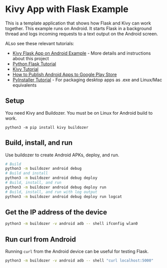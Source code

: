 # Kivy App with Flask Example

This is a template application that shows how Flask and Kivy
can work together. This example runs on Android.
It starts Flask in a background thread and logs
incoming requests to a text output on the Android screen.

ALso see these relevant tutorials:

- [Kivy Flask App on Android Example]() - More details and instructions about this project
- [Python Flask Tutorial]()
- [Kivy Tutorial]()
- [How to Publish Android Apps to Google Play Store](https://www.devdungeon.com/content/how-publish-android-apps-google-play-store)
- [PyInstaller Tutorial]() - For packaging desktop apps as .exe and Linux/Mac equivalents

## Setup

You need Kivy and Buildozer. You must be on Linux for Android build to work.

```
python3 -m pip install kivy buildozer
```

## Build, install, and run

Use buildozer to create Android APKs, deploy, and run.

```bash
# Build
python3 -m buildozer android debug
# Build and install
python3 -m buildozer android debug deploy
# Build, install, and run
python3 -m buildozer android debug deploy run
# Build, install, and run with log output
python3 -m buildozer android debug deploy run logcat
```

## Get the IP address of the device

```bash
python3 -m buildozer -v android adb -- shell ifconfig wlan0
```

## Run curl from Android

Running `curl` from the Android device can be useful for testing Flask.

```bash
python3 -m buildozer -v android adb -- shell "curl localhost:5000"
```
